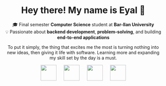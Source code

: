 <!--
**eyalbouganim/eyalbouganim** is a ✨ _special_ ✨ repository because its `README.md` (this file) appears on your GitHub profile.

Here are some ideas to get you started:

- 🔭 I’m currently working on ...
- 🌱 I’m currently learning ...
- 👯 I’m looking to collaborate on ...
- 🤔 I’m looking for help with ...
- 💬 Ask me about ...
- 📫 How to reach me: ...
- 😄 Pronouns: ...
- ⚡ Fun fact: ...
-->

<h1 align="center">Hey there! My name is Eyal 👋</h1>

<p align="center">
🎓 Final semester <b>Computer Science</b> student at <b>Bar-Ilan University</b><br>
💡 Passionate about <b>backend development</b>, <b>problem-solving</b>, and building <b>end-to-end applications</b><br>
</p>

<p align="center">To put it simply, the thing that excites me the most is turning nothing into new ideas, then giving it life with software.
  Learning more and expanding my skill set by the day is a must.</p>

<p align="center">
  <img src="https://skillicons.dev/icons?i=c,cpp,java,python,asm" height="50" /> &nbsp;&nbsp;&nbsp;&nbsp;
  <img src="https://skillicons.dev/icons?i=javascript,react,html" height="50" /> &nbsp;&nbsp;&nbsp;&nbsp;
  <img src="https://skillicons.dev/icons?i=mysql,mongodb" height="50" /> &nbsp;&nbsp;&nbsp;&nbsp;
  <img src="https://skillicons.dev/icons?i=androidstudio,docker,linux,bash" height="50" />
</p>

